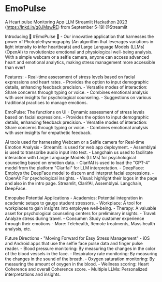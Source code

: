 # EmoPulse
A Heart pulse Monitoring App
LLM Streamlit Hackathon 2023 (https://lnkd.in/g8JMswRE) from September 5-19! @Streamlit 

Introducing 🌟 #EmoPulse 🌟 - Our innovative application that harnesses the power of Photoplethysmography (An algorithm that leverages variations in light intensity to infer heartbeats) and Large Language Models (LLMs) (OpenAI) to revolutionize emotional and physiological well-being analysis. With a simple webcam or a selfie camera, anyone can access advanced heart and emotional analytics, making stress management more accessible than ever!

Features:
        - Real-time assessment of stress levels based on facial expressions and heart rates.
        - Provides the option to input demographic details, enhancing feedback precision.
        - Versatile modes of interaction: Share concerns through typing or voice.
        - Combines emotional analysis with user insights for psychological counseling.
        - Suggestions on various traditional practices to manage emotions.
  
EmoPulse: The functions on UI
        - Dynamic assessment of stress levels based on facial expressions.
        - Provides the option to input demographic details, enhancing feedback precision.
        - Versatile modes of interaction: Share concerns through typing or voice.
        - Combines emotional analysis with user insights for empathetic feedback.

AI tools used for harnessing Webcam or a Selfie camera for Real-time Emotion Analysis
        - Streamlit: is used for web app deployment.
        - Assemblyai is used to transcribe audio input into text. 
        - Langchain us used to facilitate interaction with Large Language Models (LLMs) for psychological counseling based on emotion data.
        - ClarifAI is used to load the "GPT-4" model from the platform "Clarifai" for LLM interpretation.
        - DeepFace: Employs the DeepFace model to discern and interpret facial expressions.
        - OpenAI: For psychological insights.
        - Visual: highlight their logos in the page and also in the intro page. Streamlit, ClarifAI, Assemblyai. Langchain, DeepFace. 

Emopulse Potential Applications
        - Academics: Potential integration in academic setups to gauge student stressors.
        - Workplace: A tool for workplaces to gain insights into employee well-being.
        - Therapy: A valuable asset for psychological counseling centers for preliminary insights.
        - Travel: Analyze stress during travel.
        - Consumer: Study customer experience through their emotions 
        - More: Telehealth, Remote treatments, Mass health analysis, etc. 
        
Future Directions - "Moving Forward for Easy Stress Management"
        - iOS and Android apps that use the selfie face pulse data and finger pulse reader.
        - Blood pressure monitoring: By measuring the changes in the color of the blood vessels in the face.
        - Respiratory rate monitoring: By measuring the changes in the sound of the breath.
        - Oxygen saturation monitoring: By measuring the amount of oxygen in the blood.
        - Wellness scoring: Heart Coherence and overall Coherence score.
        - Multiple LLMs: Personalized interpretations and insights.
